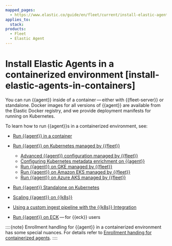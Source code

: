 ```yaml
---
mapped_pages:
  - https://www.elastic.co/guide/en/fleet/current/install-elastic-agents-in-containers.html
applies_to:
  stack:
products:
  - Fleet
  - Elastic Agent
---
```


# Install Elastic Agents in a containerized environment [install-elastic-agents-in-containers]

You can run {{agent}} inside of a container — either with {{fleet-server}} or standalone. Docker images for all versions of {{agent}} are available from the Elastic Docker registry, and we provide deployment manifests for running on Kubernetes.

To learn how to run {{agent}}s in a containerized environment, see:

* [Run {{agent}} in a container](/reference/fleet/elastic-agent-container.md)
* [Run {{agent}} on Kubernetes managed by {{fleet}}](/reference/fleet/running-on-kubernetes-managed-by-fleet.md)

    * [Advanced {{agent}} configuration managed by {{fleet}}](/reference/fleet/advanced-kubernetes-managed-by-fleet.md)
    * [Configuring Kubernetes metadata enrichment on {{agent}}](/reference/fleet/configuring-kubernetes-metadata.md)
    * [Run {{agent}} on GKE managed by {{fleet}}](/reference/fleet/running-on-gke-managed-by-fleet.md)
    * [Run {{agent}} on Amazon EKS managed by {{fleet}}](/reference/fleet/running-on-eks-managed-by-fleet.md)
    * [Run {{agent}} on Azure AKS managed by {{fleet}}](/reference/fleet/running-on-aks-managed-by-fleet.md)

* [Run {{agent}} Standalone on Kubernetes](/reference/fleet/running-on-kubernetes-standalone.md)
* [Scaling {{agent}} on {{k8s}}](/reference/fleet/scaling-on-kubernetes.md)
* [Using a custom ingest pipeline with the {{k8s}} Integration](/reference/fleet/ingest-pipeline-kubernetes.md)
* [Run {{agent}} on ECK](/deploy-manage/deploy/cloud-on-k8s/standalone-elastic-agent.md) — for {{eck}} users

::::{note}
Enrollment handling for {{agent}} in a containerized environment has some special nuances.
For details refer to [Enrollment handing for containerized agents](./enrollment-handling-containerized-agent.md).
::::














